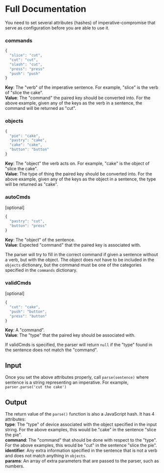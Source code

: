Full Documentation
===================

You need to set several attributes (hashes) of imperative-compromise that serve as configuration before you are able to use it.  

### commands

```javascript
{ 
  "slice": "cut",
  "cut": "cut",
  "slash": "cut",
  "press": "press"
  "push": "push"
}
```
**Key**: The "verb" of the imperative sentence. For example, "slice" is the verb of "slice the cake".  
**Value**: The "command" the paired key should be converted into. For the above example, given any of the keys as the verb in a sentence,  the command will be returned as "cut".  

### objects

```javascript
{
  "pie": "cake",
  "pastry": "cake",
  "cake": "cake",
  "button": "button"
}
```
**Key**: The "object" the verb acts on. For example, "cake" is the object of "slice the cake".  
**Value**: The type of thing the paired key should be converted into. For the above example, given any of the keys as the object in a sentence, the type will be returned as "cake".  

### autoCmds
[optional]
```javascript
{
  "pastry": "cut",
  "button": "press"
}
```
**Key**: The "object" of the sentence.  
**Value**: Expected "command" that the paired key is associated with.  

The parser will try to fill in the correct command if given a sentence without a verb, but with the object. The object does _not_ have to be included in the `objects` dictionary, but the command must be one of the categories specified in the `commands` dictionary.  

### validCmds
[optional]
```javascript
{
  "cut": "cake",
  "push": "button",
  "press": "button"
}
```
**Key**:  A "command".  
**Value**: The "type" that the paired key should be associated with.  

If validCmds is specified, the parser will return `null` if the "type" found in the sentence does not match the "command".  

Input
-----
Once you set the above attributes properly, call `parse(sentence)` where sentence is a string representing an imperative. For example, `parser.parse('cut the cake')`  

Output
------
The return value of the `parse()` function is also a JavaScript hash. It has 4 attributes:  
**type**: The "type" of device associated with the object specified in the input string. For the above examples, this would be "cake" in the sentence "slice the pie".  
**command**: The "command" that should be done with respect to the "type". For the above examples, this would be "cut" in the sentence "slice the pie".  
**identifier**: Any extra information specified in the sentence that is not a verb and does not match anything in `objects`.  
**params**: An array of extra parameters that are passed to the parser, such as numbers.  
